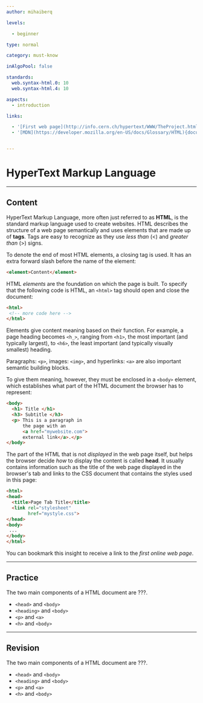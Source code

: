 ```yaml
---
author: mihaiberq

levels:

  - beginner

type: normal

category: must-know

inAlgoPool: false

standards:
  web.syntax-html.0: 10
  web.syntax-html.4: 10

aspects:
  - introduction

links:

  - '[First web page](http://info.cern.ch/hypertext/WWW/TheProject.html){website}'
  - '[MDN](https://developer.mozilla.org/en-US/docs/Glossary/HTML){documentation}'


---
```


# HyperText Markup Language

---
## Content

HyperText Markup Language, more often just referred to as **HTML**, is the standard markup language used to create websites. HTML describes the structure of a web page semantically and uses elements that are made up of **tags**. Tags are easy to recognize as they use *less than* (<) and *greater than* (>) signs.

To denote the end of most HTML elements, a closing tag is used. It has an extra forward slash before the name of the element:
```html
<element>Content</element>
```

HTML *elements* are the foundation on which the page is built. To specify that the following code is HTML, an `<html>` tag should open and close the document:
```html
<html>
 <!-- more code here -->
</html>

```

Elements give content meaning based on their function. For example, a page heading becomes `<h_>`, ranging from `<h1>`, the most important (and typically largest), to `<h6>`, the least important (and typically visually smallest) heading.

Paragraphs: `<p>`, images: `<img>`, and hyperlinks: `<a>` are also important semantic building blocks.

To give them meaning, however, they must be enclosed in a `<body>` element, which establishes what part of the HTML document the browser has to represent:

```html
<body>
  <h1> Title </h1>
  <h3> Subtitle </h3>
  <p> This is a paragraph in
      the page with an
      <a href="mywebsite.com">
      external link</a>.</p>
</body>
```

The part of the HTML that is not *displayed* in the web page itself, but helps the browser decide *how* to display the content is called **head**. It usually contains information such as the title of the web page displayed in the browser's tab and links to the CSS document that contains the styles used in this page:

```html
<html>
<head>
  <title>Page Tab Title</title>
  <link rel="stylesheet"
        href="mystyle.css">
</head>
<body>
 ...
</body>
</html>
```

You can bookmark this insight to receive a link to the *first online web page*.

---
## Practice

The two main components of a HTML document are ???.


* `<head>` and `<body>`
* `<heading>` and `<body>`
* `<p>` and  `<a>`
* `<h>` and `<body>`

---
## Revision

The two main components of a HTML document are ???.


* `<head>` and `<body>`
* `<heading>` and `<body>`
* `<p>` and `<a>`
* `<h>` and `<body>`
 
